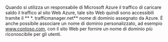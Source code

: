 Quando si utilizza un responsabile di Microsoft Azure il traffico di caricare saldo il traffico al sito Web Azure, tale sito Web quindi sono accessibili tramite il ** \*. trafficmanager.net** nome di dominio assegnato da Azure. È anche possibile associare un nome di dominio personalizzato, ad esempio www.contoso.com, con il sito Web per fornire un nome di dominio più riconoscibile per gli utenti.